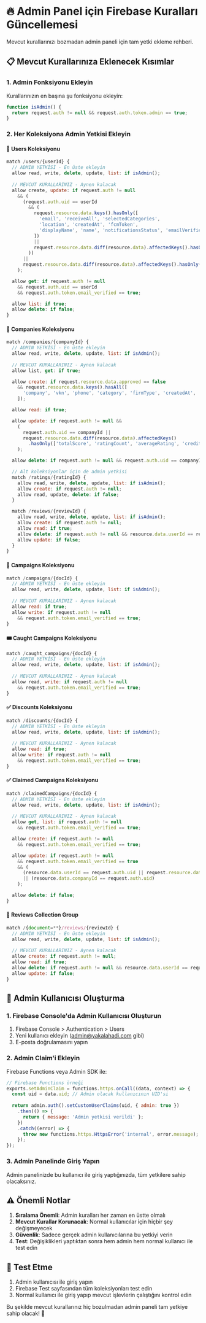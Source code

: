# 🔥 Admin Panel için Firebase Kuralları Güncellemesi

Mevcut kurallarınızı bozmadan admin paneli için tam yetki ekleme rehberi.

## 📋 Mevcut Kurallarınıza Eklenecek Kısımlar

### 1. Admin Fonksiyonu Ekleyin
Kurallarınızın en başına şu fonksiyonu ekleyin:

```javascript
function isAdmin() {
  return request.auth != null && request.auth.token.admin == true;
}
```

### 2. Her Koleksiyona Admin Yetkisi Ekleyin

#### 👤 Users Koleksiyonu
```javascript
match /users/{userId} {
  // ADMIN YETKİSİ - En üste ekleyin
  allow read, write, delete, update, list: if isAdmin();
  
  // MEVCUT KURALLARINIZ - Aynen kalacak
  allow create, update: if request.auth != null
    && (
      (request.auth.uid == userId
        && (
          request.resource.data.keys().hasOnly([
            'email', 'receiveAll', 'selectedCategories',
            'location', 'createdAt', 'fcmToken',
            'displayName', 'name', 'notificationsStatus', 'emailVerified', 'termsAccepted', 'privacyAccepted','claimedCount'
          ])
          ||
          request.resource.data.diff(resource.data).affectedKeys().hasOnly(['deletionRequestedAt'])
        ))
      ||
      request.resource.data.diff(resource.data).affectedKeys().hasOnly(['notificationsStatus'])
    );

  allow get: if request.auth != null
    && request.auth.uid == userId
    && request.auth.token.email_verified == true;

  allow list: if true;
  allow delete: if false;
}
```

#### 🏢 Companies Koleksiyonu
```javascript
match /companies/{companyId} {
  // ADMIN YETKİSİ - En üste ekleyin
  allow read, write, delete, update, list: if isAdmin();
  
  // MEVCUT KURALLARINIZ - Aynen kalacak
  allow list, get: if true;

  allow create: if request.resource.data.approved == false
    && request.resource.data.keys().hasAll([
      'company', 'vkn', 'phone', 'category', 'firmType', 'createdAt', 'approved'
    ]);

  allow read: if true;

  allow update: if request.auth != null &&
    (
      request.auth.uid == companyId ||
      request.resource.data.diff(resource.data).affectedKeys()
        .hasOnly(['totalScore', 'ratingCount', 'averageRating', 'credit'])
    );

  allow delete: if request.auth != null && request.auth.uid == companyId;

  // Alt koleksiyonlar için de admin yetkisi
  match /ratings/{ratingId} {
    allow read, write, delete, update, list: if isAdmin();
    allow create: if request.auth != null;
    allow read, update, delete: if false;
  }

  match /reviews/{reviewId} {
    allow read, write, delete, update, list: if isAdmin();
    allow create: if request.auth != null;
    allow read: if true;
    allow delete: if request.auth != null && resource.data.userId == request.auth.uid;
    allow update: if false;
  }
}
```

#### 🎯 Campaigns Koleksiyonu
```javascript
match /campaigns/{docId} {
  // ADMIN YETKİSİ - En üste ekleyin
  allow read, write, delete, update, list: if isAdmin();
  
  // MEVCUT KURALLARINIZ - Aynen kalacak
  allow read: if true;
  allow write: if request.auth != null
    && request.auth.token.email_verified == true;
}
```

#### 🎟️ Caught Campaigns Koleksiyonu
```javascript
match /caught_campaigns/{docId} {
  // ADMIN YETKİSİ - En üste ekleyin
  allow read, write, delete, update, list: if isAdmin();
  
  // MEVCUT KURALLARINIZ - Aynen kalacak
  allow read, write: if request.auth != null
    && request.auth.token.email_verified == true;
}
```

#### ✅ Discounts Koleksiyonu
```javascript
match /discounts/{docId} {
  // ADMIN YETKİSİ - En üste ekleyin
  allow read, write, delete, update, list: if isAdmin();
  
  // MEVCUT KURALLARINIZ - Aynen kalacak
  allow read: if true;
  allow write: if request.auth != null
    && request.auth.token.email_verified == true;
}
```

#### ✅ Claimed Campaigns Koleksiyonu
```javascript
match /claimedCampaigns/{docId} {
  // ADMIN YETKİSİ - En üste ekleyin
  allow read, write, delete, update, list: if isAdmin();
  
  // MEVCUT KURALLARINIZ - Aynen kalacak
  allow get, list: if request.auth != null
    && request.auth.token.email_verified == true;

  allow create: if request.auth != null
    && request.auth.token.email_verified == true;

  allow update: if request.auth != null
    && request.auth.token.email_verified == true
    && (
      (resource.data.userId == request.auth.uid || request.resource.data.userId == request.auth.uid)
      || (resource.data.companyId == request.auth.uid)
    );

  allow delete: if false;
}
```

#### 📝 Reviews Collection Group
```javascript
match /{document=**}/reviews/{reviewId} {
  // ADMIN YETKİSİ - En üste ekleyin
  allow read, write, delete, update, list: if isAdmin();
  
  // MEVCUT KURALLARINIZ - Aynen kalacak
  allow create: if request.auth != null;
  allow read: if true;
  allow delete: if request.auth != null && resource.data.userId == request.auth.uid;
  allow update: if false;
}
```

## 🔧 Admin Kullanıcısı Oluşturma

### 1. Firebase Console'da Admin Kullanıcısı Oluşturun
1. Firebase Console > Authentication > Users
2. Yeni kullanıcı ekleyin (admin@yakalahadi.com gibi)
3. E-posta doğrulamasını yapın

### 2. Admin Claim'i Ekleyin
Firebase Functions veya Admin SDK ile:

```javascript
// Firebase Functions örneği
exports.setAdminClaim = functions.https.onCall((data, context) => {
  const uid = data.uid; // Admin olacak kullanıcının UID'si
  
  return admin.auth().setCustomUserClaims(uid, { admin: true })
    .then(() => {
      return { message: 'Admin yetkisi verildi' };
    })
    .catch((error) => {
      throw new functions.https.HttpsError('internal', error.message);
    });
});
```

### 3. Admin Panelinde Giriş Yapın
Admin panelinizde bu kullanıcı ile giriş yaptığınızda, tüm yetkilere sahip olacaksınız.

## ⚠️ Önemli Notlar

1. **Sıralama Önemli**: Admin kuralları her zaman en üstte olmalı
2. **Mevcut Kurallar Korunacak**: Normal kullanıcılar için hiçbir şey değişmeyecek
3. **Güvenlik**: Sadece gerçek admin kullanıcılarına bu yetkiyi verin
4. **Test**: Değişiklikleri yaptıktan sonra hem admin hem normal kullanıcı ile test edin

## 🧪 Test Etme

1. Admin kullanıcısı ile giriş yapın
2. Firebase Test sayfasından tüm koleksiyonları test edin
3. Normal kullanıcı ile giriş yapıp mevcut işlevlerin çalıştığını kontrol edin

Bu şekilde mevcut kurallarınız hiç bozulmadan admin paneli tam yetkiye sahip olacak! 🎉 